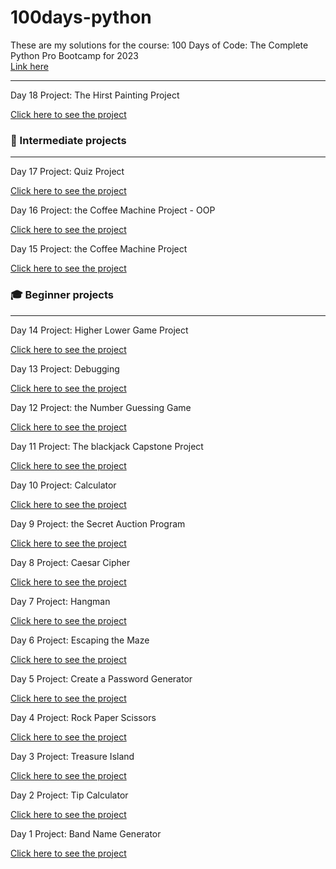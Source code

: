 # 100days-python
These are my solutions for the course: 100 Days of Code: The Complete Python Pro Bootcamp for 2023
<br>
<a href="https://www.udemy.com/course/100-days-of-code/">Link here</a> 
<hr>
Day 18 Project: The Hirst Painting Project

<a href="https://github.com/DominikaSybilska/100days-python/tree/master/day18">Click here to see the project</a>

<h3>🚀 Intermediate projects </h3>
<hr>
Day 17 Project: Quiz Project 

<a href="https://github.com/DominikaSybilska/100days-python/tree/master/day17">Click here to see the project</a>

Day 16 Project: the Coffee Machine Project - OOP

<a href="https://github.com/DominikaSybilska/100days-python/tree/master/day16">Click here to see the project</a>

Day 15 Project: the Coffee Machine Project

<a href="https://github.com/DominikaSybilska/100days-python/tree/master/day15">Click here to see the project</a>

<h3>🎓 Beginner projects </h3>
<hr>

Day 14 Project: Higher Lower Game Project

<a href="https://github.com/DominikaSybilska/100days-python/tree/master/day14">Click here to see the project</a>

Day 13 Project: Debugging

<a href="https://github.com/DominikaSybilska/100days-python/tree/master/day13">Click here to see the project</a>

Day 12 Project: the Number Guessing Game

<a href="https://github.com/DominikaSybilska/100days-python/tree/master/day12">Click here to see the project</a>

Day 11 Project: The blackjack Capstone Project

<a href="https://github.com/DominikaSybilska/100days-python/tree/master/day11">Click here to see the project</a>

Day 10 Project: Calculator

<a href="https://github.com/DominikaSybilska/100days-python/tree/master/day10">Click here to see the project</a>

Day 9 Project: the Secret Auction Program

<a href="https://github.com/DominikaSybilska/100days-python/tree/master/day09">Click here to see the project</a>

Day 8 Project: Caesar Cipher

<a href="https://github.com/DominikaSybilska/100days-python/tree/master/day08">Click here to see the project</a>

Day 7 Project: Hangman

<a href="https://github.com/DominikaSybilska/100days-python/tree/master/day07">Click here to see the project</a>

Day 6 Project: Escaping the Maze

<a href="https://github.com/DominikaSybilska/100days-python/tree/master/day06">Click here to see the project</a>

Day 5 Project: Create a Password Generator

<a href="https://github.com/DominikaSybilska/100days-python/tree/master/day05">Click here to see the project</a>

Day 4 Project: Rock Paper Scissors

<a href="https://github.com/DominikaSybilska/100days-python/tree/master/day04">Click here to see the project</a>

Day 3 Project: Treasure Island

<a href="https://github.com/DominikaSybilska/100days-python/tree/master/day03">Click here to see the project</a>

Day 2 Project: Tip Calculator

<a href="https://github.com/DominikaSybilska/100days-python/tree/master/day01">Click here to see the project</a>

Day 1 Project: Band Name Generator

<a href="https://github.com/DominikaSybilska/100days-python/tree/master/day02">Click here to see the project</a>
